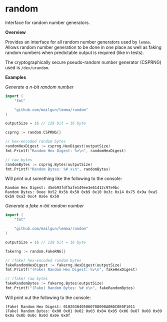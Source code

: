 random
======

Interface for random number generators.

**Overview**

Provides an interface for all random number generators used by `lemma`. Allows
random number generation to be done in one place as well as faking random
numbers when predictable output is required (like in tests).

The cryptographically secure pseudo-random number generator (CSPRNG) used is `/dev/urandom`.

**Examples**

_Generate a n-bit random number_

```go
import (
    "fmt"

    "github.com/mailgun/lemma/random"
)

outputSize = 16 // 128 bit = 16 byte

csprng := random.CSPRNG{}

// hex-encoded random bytes
randomHexDigest := csprng.HexDigest(outputSize)
fmt.Printf("Random Hex Digest: %v\n", randomHexDigest)

// raw bytes
randomBytes := csprng.Bytes(outputSize)
fmt.Printf("Random Bytes: %# x\n", randomBytes)
```

Will print out something like the following to the console:

```
Random Hex Digest: 45eb93fdf5afe149ee3e61412c97e9bc
Random Bytes: 0xee 0x52 0x5b 0x50 0xb9 0x10 0x3c 0x14 0x75 0x9a 0xa5 0xb9 0xa3 0xc4 0x6e 0x50
```

_Generate a fake n-bit random number_

```go
import (
    "fmt"

    "github.com/mailgun/lemma/random"
)

outputSize = 16 // 128 bit = 16 byte

fakerng := random.FakeRNG{}

// (fake) hex-encoded random bytes
fakeRandomHexDigest := fakerng.HexDigest(outputSize)
fmt.Printf("(Fake) Random Hex Digest: %v\n", fakeHexDigest)

// (fake) raw bytes
fakeRandomBytes := fakerng.Bytes(outputSize)
fmt.Printf("(Fake) Random Bytes: %# x\n", fakeRandomBytes)
```

Will print out the following to the console:

```
(Fake) Random Hex Digest: 0102030405060708090A0B0C0E0F1011
(Fake) Random Bytes: 0x00 0x01 0x02 0x03 0x04 0x05 0x06 0x07 0x08 0x09 0x0a 0x0b 0x0c 0x0d 0x0e 0x0f
```
